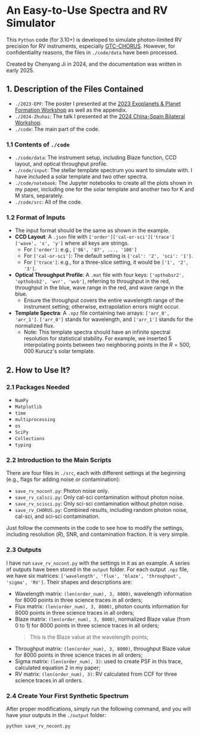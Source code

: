 # **An Easy-to-Use Spectra and RV Simulator**

This `Python` code (for 3.10+) is developed to simulate photon-limited RV precision for RV instruments, especially [GTC-CHORUS](https://www.nao.cas.cn/gtc/). However, for confidentiality reasons, the files in `./code/data` have been processed.

Created by Chenyang Ji in 2024, and the documentation was written in early 2025.

## 1. Description of the Files Contained
- `./2023-EPF`: The poster I presented at the [2023 Exoplanets & Planet Formation Workshop](https://epf2023.github.io/) as well as the appendix.
- `./2024-Zhuhai`: The talk I presented at the [2024 China-Spain Bilateral Workshop](https://china-spain2024.casconf.cn/).
- `./code`: The main part of the code.

### 1.1 Contents of `./code`
- `./code/data`: The instrument setup, including Blaze function, CCD layout, and optical throughput profile.
- `./code/input`: The stellar template spectrum you want to simulate with. I have included a solar template and two other spectra.
- `./code/notebook`: The Jupyter notebooks to create all the plots shown in my paper, including one for the solar template and another two for K and M stars, separately.
- `./code/src`: All of the code.

### 1.2 Format of Inputs
- The input format should be the same as shown in the example.
- **CCD Layout**: A `.json` file with `['order']['cal-or-sci']['trace']['wave', 'x', 'y']` where all keys are strings.
  - For `['order']`: e.g., `['86', '87', ..., '100']`
  - For `['cal-or-sci']`: The default setting is `{'cal': '2', 'sci': '1'}`.
  - For `['trace']`: e.g., for a three-slice setting, it would be `['1', '2', '3']`.
- **Optical Throughput Profile**: A `.mat` file with four keys: `['opthobsr2', 'opthobsb2', 'wvr', 'wvb']`, referring to throughput in the red, throughput in the blue, wave range in the red, and wave range in the blue.
  - Ensure the throughput covers the entire wavelength range of the instrument setting; otherwise, extrapolation errors might occur.
- **Template Spectra**: A `.npz` file containing two arrays: `['arr_0', 'arr_1']`. `['arr_0']` stands for wavelength, and `['arr_1']` stands for the normalized flux.
  - Note: This template spectra should have an infinite spectral resolution for statistical stability. For example, we inserted 5 interpolating points between two neighboring points in the $R=500,000$ Kurucz's solar template.

## 2. How to Use It?

### 2.1 Packages Needed
- `NumPy`
- `Matplotlib`
- `time`
- `multiprocessing`
- `os`
- `SciPy`
- `Collections`
- `typing`

### 2.2 Introduction to the Main Scripts
There are four files in `./src`, each with different settings at the beginning (e.g., flags for adding noise or contamination):
- `save_rv_nocont.py`: Photon noise only.
- `save_rv_calsci.py`: Only cal-sci contamination without photon noise.
- `save_rv_scisci.py`: Only sci-sci contamination without photon noise.
- `save_rv_CHORUS.py`: Combined results, including random photon noise, cal-sci, and sci-sci contamination.

Just follow the comments in the code to see how to modify the settings, including resolution ($R$), SNR, and contamination fraction. It is very simple.

### 2.3 Outputs
I have run `save_rv_nocont.py` with the settings in it as an example. A series of outputs have been stored in the `output` folder. For each output `.npz` file, we have six matrices: `['wavelength', 'flux', 'blaze', 'throughput', 'sigma', 'RV']`. Their shapes and descriptions are:
- Wavelength matrix: `(len(order_num), 3, 8000)`, wavelength information for 8000 points in three science traces in all orders;
- Flux matrix: `(len(order_num), 3, 8000)`, photon counts information for 8000 points in three science traces in all orders;
- Blaze matrix: `(len(order_num), 3, 8000)`, normalized Blaze value (from 0 to 1) for 8000 points in three science traces in all orders;
  > This is the Blaze value at the wavelength points;
- Throughput matrix: `(len(order_num), 3, 8000)`, throughput Blaze value for 8000 points in three science traces in all orders;
- Sigma matrix: `(len(order_num), 3)`: used to create PSF in this trace, calculated equation 2 in my paper;
- RV matrix: `(len(order_num), 3)`: RV calculated from CCF for three science traces in all orders.

### 2.4 Create Your First Synthetic Spectrum
After proper modifications, simply run the following command, and you will have your outputs in the `./output` folder:
```sh
python save_rv_nocont.py
